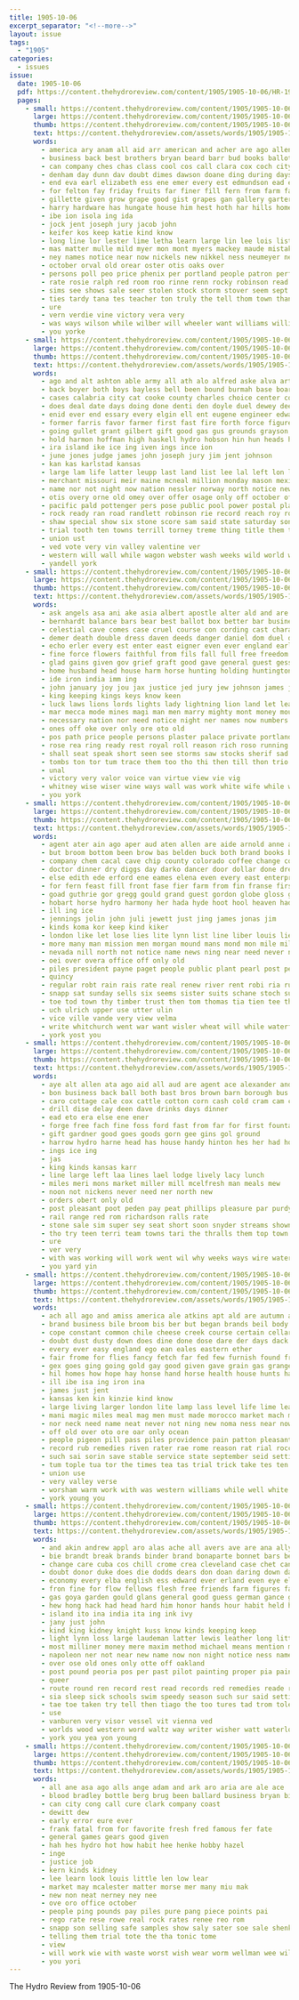 ```yaml
---
title: 1905-10-06
excerpt_separator: "<!--more-->"
layout: issue
tags:
  - "1905"
categories:
  - issues
issue:
  date: 1905-10-06
  pdf: https://content.thehydroreview.com/content/1905/1905-10-06/HR-1905-10-06.pdf
  pages:
    - small: https://content.thehydroreview.com/content/1905/1905-10-06/small/HR-1905-10-06-01.jpg
      large: https://content.thehydroreview.com/content/1905/1905-10-06/large/HR-1905-10-06-01.jpg
      thumb: https://content.thehydroreview.com/content/1905/1905-10-06/thumbnails/HR-1905-10-06-01.jpg
      text: https://content.thehydroreview.com/assets/words/1905/1905-10-06/HR-1905-10-06-01.txt
      words:
        - america ary anam all aid arr american and acher are ago allen app aud albert anna
        - business back best brothers bryan beard barr bud books ballot bea bear borough bank bag ber ben barb but been blue butte body
        - can company ches chas class cool cos call clara cox coch city crowe cap current cora coll course cecil caddo claud collins cass cases county comanche
        - denham day dunn dav doubt dimes dawson doane ding during days door
        - end eva earl elizabeth ess ene emer every est edmundson ead edith elsie esther else ell effie edna
        - for felton fay friday fruits far finer fill fern from farm fannie faw franse fitzpatrick fos fruit frank first falls fair fresh faith friend
        - gillette given grow grape good gist grapes gan gallery garter guns gertrude going gladys glenn group
        - harry hardware has hungate house him hest hoth har hills home hydro had hazel hastings hung haze
        - ibe ion isola ing ida
        - jock jent joseph jury jacob john
        - keifer kos keep katie kind know
        - long line lor lester lime letha learn large lin lee lois list leh loan little
        - mas matter mulle mild myer mon mont myers mackey maude mistak mildred mamie mullen money mcvey miss motto most marsh morgan mel montie miller masoner made mary mcgrath madge myrtle
        - ney names notice near now nickels new nikkel ness neumeyer nen not never nunn
        - october orval old orear oster otis oaks over
        - persons poll peo price phenix per portland people patron perfect phe pio pat peter purse peden pick police
        - rate rosie ralph red room roo rinne renn rocky robinson read rose ret rex
        - sims see shows sale seer stolen stock storm stover seem sept save shown snapp stats shoot school selling sylvester ship store safe son seems state side sar sand say sot susie
        - ties tardy tana tes teacher ton truly the tell thom town than take times tee them tiny tam tri tain tata try
        - ure
        - vern verdie vine victory vera very
        - was ways wilson while wilber will wheeler want williams willi wade well with willis work wall west world william wille
        - you yorke
    - small: https://content.thehydroreview.com/content/1905/1905-10-06/small/HR-1905-10-06-02.jpg
      large: https://content.thehydroreview.com/content/1905/1905-10-06/large/HR-1905-10-06-02.jpg
      thumb: https://content.thehydroreview.com/content/1905/1905-10-06/thumbnails/HR-1905-10-06-02.jpg
      text: https://content.thehydroreview.com/assets/words/1905/1905-10-06/HR-1905-10-06-02.txt
      words:
        - ago and alt ashton able army all ath alo alfred aske alva art atterbury author arm agent ask are acres american
        - back boyer both boys bayless bell been bound burmah base board bach best blind began but bee bance bill bond bas bonus bridge brick blow banks boston bankers bot body bitten broom bear brought bars bers bank business baptist block
        - cases calabria city cat cooke county charles choice center corpus case con cleveland car cool corn cress can congress class coach come card coast company col cok child cattle cost counsel call cate council colonel court carpen coll course creek confer carry cas certain
        - does deal date days doing done denti den doyle duel dewey deed deeds during deforest duty day durant death dunlap denmark demand daily deacon down director
        - enid ever end essary every elgin ell ent eugene engineer edward earnest eto
        - former farris favor farmer first fast fire forth force figures from fly front firm fall francis fore few fort fred for ferry freely far favors forges
        - going gullet grant gilbert gift good gas gus grounds grayson gent gald grand given green guthrie gar guth
        - hold harmon hoffman high haskell hydro hobson hin hun heads horse hot homes home hundred hamilton huntington head house hall hughes homa humphrey heard ham has him how held hove her had hyde hood hite homer
        - ira island ike ice ing iven ings ince ion
        - june jones judge james john joseph jury jim jent johnson
        - kan kas karlstad kansas
        - large lam life latter leupp last land list lee lal left lon legal lite ler lot line lines like lawson lands let law look light live living loss letter
        - merchant missouri meir maine mcneal million monday mason mexico mass men madison matter members mill much main must mere matters money mus miles may morrison made man means martin makings mccall mel mcalester many mote mort mark more
        - name nor not night now nation nessler norway north notice new near news negro nelson nave nee never ness
        - otis overy orne old omey over offer osage only off october office
        - pacific pald pottenger pers pose public pool power postal plan polley president person plant policy post pully per pas paper present piece prince place peter perry pond private point people pleasure persons price pack paoli pol parks part painter
        - rock ready ran road randlett robinson rie record reach roy rome roff ren rail rates ragle red rate regular rear run
        - shaw special show six stone score sam said state saturday sons such stock seen struck stray springs september severe selling sayre soon shall sweden second session stolen standard station store she short ser sum states south strug sweet square stoner strength shield scrape spector strong shows service single shawnee small sting street send son styles salt stand still speak star sas staff season say shown standing start
        - trial tooth ten towns terrill torney treme thing title them thomas tun toward throm thi top townsend taken tecumseh thummel turner thousand tuskahoma ture town tom tor too tho ting ton than times train the then
        - union ust
        - ved vote very vin valley valentine ver
        - western will wall while wagon webster wash weeks wild world week was went well worth wamble working wil with walter west william washington wheeler war want work
        - yandell york
    - small: https://content.thehydroreview.com/content/1905/1905-10-06/small/HR-1905-10-06-03.jpg
      large: https://content.thehydroreview.com/content/1905/1905-10-06/large/HR-1905-10-06-03.jpg
      thumb: https://content.thehydroreview.com/content/1905/1905-10-06/thumbnails/HR-1905-10-06-03.jpg
      text: https://content.thehydroreview.com/assets/words/1905/1905-10-06/HR-1905-10-06-03.txt
      words:
        - ask angels asa ani ake asia albert apostle alter ald and are aries angel all
        - bernhardt balance bars bear best ballot box better bar business blossom blow basket body branch bodily butler biggs bitter been band but bills begin burse babylon blank brought both bell
        - celestial cave comes case cruel course con cording cast character chief constant cyrus charles choice counter chic craze cause cases comings crown citizen council cham came chose company certain count coward chi cue common christian crimes can chance
        - demer death double dress daven deeds danger daniel dom duel days does december desire deen during den dows devenport drew depa diem daily down door die daniels dan day dishon doubt done daughter devi
        - echo erler every est enter east eigner even ever england early elf ery
        - fine force flowers faithful from fils fall full free freedom fear favor furnace flower fon fond fish faith fore for friends face felt fels fires fons fight freedman front french folly first found falter
        - glad gains given gov grief graft good gave general guest gessner grant grace golden
        - home husband head house harm horse hunting holding huntington hundred had halls heen hands has hast hurt hay hero held him hovel high hearing holy humble hath hope hobby heard how huge honor her hays hor hand holder hitchcock
        - ide iron india imm ing
        - john january joy jou jax justice jed jury jew johnson james just judge jews joseph
        - king keeping kings keys know keen
        - luck laws lions lords lights lady lightning lion land let leader live liverance louis las labore lot lawyer look lang longer like lord lesson light lower langs lan list latimer law life late ler long large london living
        - mar mecca mode mines magi man men marry mighty mont money mountain mons might much miss million mile mill more morning made medes marion morris mand mean mate matter main means most many manner music musick moment mark must
        - necessary nation nor need notice night ner names now numbers ness never neys narrow near not new
        - ones off oke over only ore oto old
        - pos path price people persons plaster palace private portland prayer parks press poor payne pald pro plan pauls post pretty pay paper peace past port peoples providence pray per paul power parisian perfect public partner person pearl place pen paradise peter paris part
        - rose rea ring ready rest royal roll reason rich roso running rage russell rogers rei read room roses roof rosi ryan rather ridley
        - shall seat speak short seen see storms saw stocks sherif sad single she schiller school sia safer size service sun still said six stage side salary states stone suit sal spring sky sue stock sarah sir sur small such shows sible selling selves subject sum sunday story silence servant sake seem sleep second southern soon secret son schill signal show seems simple say strong standing
        - tombs ton tor tum trace them too tho thi then till thon trio taken thou times trust the thee than tin tong toward thy turn try ten track take tell tie thorn tae
        - unal
        - victory very valor voice van virtue view vie vig
        - whitney wise wiser wine ways wall was work white wife while with way will wat warn world went words williamson wish why want well weak wilton wilson wax washington
        - you york
    - small: https://content.thehydroreview.com/content/1905/1905-10-06/small/HR-1905-10-06-04.jpg
      large: https://content.thehydroreview.com/content/1905/1905-10-06/large/HR-1905-10-06-04.jpg
      thumb: https://content.thehydroreview.com/content/1905/1905-10-06/thumbnails/HR-1905-10-06-04.jpg
      text: https://content.thehydroreview.com/assets/words/1905/1905-10-06/HR-1905-10-06-04.txt
      words:
        - agent ater ain ago aper aud aten allen are aide arnold anne and able ary ave alway aman ard ami alley art all
        - but broom bottom been brow bas belden buck both brand books bank band began bow better bui back ball bob bros begin bread big bowling baie bea beat business bessie bowe brother broad boschert
        - company chem cacal cave chip county colorado coffee change con cotton chee city course church challis carmichael came class case cal chick can cash col
        - doctor dinner dry diggs day darko dancer door dollar done dressing diamond does
        - else edith ede erford ene eames elena even every east enterprise easy eno
        - for fern feast fill front fase fier farm from fin franse first few finley frances foreman fuller former force forrest fig fon fruit farms foor
        - goad guthrie gor gregg gould grand guest gordon globe gloss good gertrude grown george gifford goon gon ghost
        - hobart horse hydro harmony her hada hyde hoot hool heaven had has hor homa hinton hes harness hainline how hot house hearty honor hastings
        - ill ing ice
        - jennings jolin john juli jewett just jing james jonas jim
        - kinds koma kor keep kind kiker
        - london like let lose lies lite lynn list line liber louis lie life league land loo long left last loudon learned los likely lee lover lot
        - more many man mission men morgan mound mans mond mon mile milling mill maid mccall mere matter mae martz monday might much missouri miss mogil morning
        - nevada nill north not notice name news ning near need never nelson nite now new
        - oei over overa office off only old
        - piles president payne paget people public plant pearl post peer peo power pelt pies picking patrick pat past patterson pretty points pay part pastor paper promise perkins per pee puth present
        - quincy
        - regular robt rain rais rate real renew river rent robi ria running reveal reno room rood
        - snapp sat sunday sells six seems sister suits schane stoch sugg spencer samples senator stay see seek secret show smith south she state school small short shed surprise sever shiva shaper stock square such simmons schools sale swell sally seat san stand saga street store stone sims
        - toe tod town thy timber trust then tom thomas tia tien tee thousand tory takes tha too try tigue tree trees tate tole the towns talk thee tor thein ton take them tous
        - uch ulrich upper use utter ulin
        - vice ville vande very view velma
        - write whitchurch went war want wisler wheat will while waterford was with walter wife work warning week water wil woodruff wit weekly weeks way wile wesel weatherford well
        - york yost you
    - small: https://content.thehydroreview.com/content/1905/1905-10-06/small/HR-1905-10-06-05.jpg
      large: https://content.thehydroreview.com/content/1905/1905-10-06/large/HR-1905-10-06-05.jpg
      thumb: https://content.thehydroreview.com/content/1905/1905-10-06/thumbnails/HR-1905-10-06-05.jpg
      text: https://content.thehydroreview.com/assets/words/1905/1905-10-06/HR-1905-10-06-05.txt
      words:
        - aye alt allen ata ago aid all aud are agent ace alexander and ane
        - bon business back ball both bast bros brown barn borough bus buy barney been
        - caro cottage cale cox cattle cotton corn cash cold cram cam car cat counter county cool cream charlie
        - drill dise delay deen dave drinks days dinner
        - ead eto era else ene ener
        - forge free fach fine foss ford fast from far for first fountain fake
        - gift gardner good goes goods gorn gee gins gol ground
        - harrow hydro harne head has house handy hinton hes her had hou
        - ings ice ing
        - jas
        - king kinds kansas karr
        - line large left laa lines lael lodge lively lacy lunch
        - miles meri mons market miller mill mcelfresh man meals mew
        - noon not nickens never need ner north new
        - orders obert only old
        - post pleasant poot peden pay peat phillips pleasure par purdy
        - rail range red rom richardson ralls rate
        - stone sale sim super sey seat short soon snyder streams shown stones saw sunday stiles soda sents standard saas store steffens senn second slates sin ship sharp show school shows sell state sam
        - tho try teen terri team towns tari the thralls them top town
        - ure
        - ver very
        - with was working will work went wil why weeks ways wire water wheat want week wall wines white west
        - you yard yin
    - small: https://content.thehydroreview.com/content/1905/1905-10-06/small/HR-1905-10-06-06.jpg
      large: https://content.thehydroreview.com/content/1905/1905-10-06/large/HR-1905-10-06-06.jpg
      thumb: https://content.thehydroreview.com/content/1905/1905-10-06/thumbnails/HR-1905-10-06-06.jpg
      text: https://content.thehydroreview.com/assets/words/1905/1905-10-06/HR-1905-10-06-06.txt
      words:
        - ach all ago and amiss america ale atkins apt ald are autumn aro aud area ani able
        - brand business bile broom bis ber but began brands beil body bal bas bronson byles best ban book bottle bex bac bottom begin bridge back butter better bring battle bers big bro berlin black been box baten bert
        - cope constant common chile cheese creek course certain cellar character chief coke cure chest con count church cat can corr cost court carbon cold corn cal clum corre comes candle car clas cause circle cutting came cheap coast
        - doubt dust dusty down does dine done dose dare der days dack dos dairy death doctor day dennis dallas
        - every ever easy england ego ean eales eastern ether
        - fair frome for flies fancy fetch far fed few furnish found from full face foot french farm france first fea fairly fry fahnestock friend furnace faith
        - gex goes ging going gold gay good given gave grain gas grange general
        - hil homes how hope hay honse hand horse health house hunts hardware hub has hang hold hundred hills hue halt hands hula hair head hun him home hawker had
        - ill ibe isa ing iron ina
        - james just jent
        - kansas ken kin kinzie kind know
        - large living larger london lite lamp lass level life lime leather lape light little lore list lesser long
        - mani magic miles meal mag men must made morocco market mach mon means moors man mean moist model most more many milk may min much mat mich morning
        - nor neck need name neat never not ning new noma ness near now nails
        - off old over oto ore oar only ocean
        - people pigeon pill pass piles providence pain patton pleasant plan pastor pork person pale powder pala patent per present part par power place pro pink
        - record rub remedies riven rater rae rome reason rat rial rocco reig rich roseboom rood raw
        - such sai sorin save stable service state september seid setting skill short study show saw sic sole soll sultan sunday seem sich sol still step stables surface strife say set simon sufi see strain safe single shape supply straw simple solid staples seems stands shall strength starch sult soon
        - tum tople tua tor the times tea tas trial trick take tes ten than taper them tine town terrible texas tee try taken towns tenn truly
        - union use
        - very valley verse
        - worsham warm work with was western williams while well white water want worlds way ways wos wells will weekly won
        - york young you
    - small: https://content.thehydroreview.com/content/1905/1905-10-06/small/HR-1905-10-06-07.jpg
      large: https://content.thehydroreview.com/content/1905/1905-10-06/large/HR-1905-10-06-07.jpg
      thumb: https://content.thehydroreview.com/content/1905/1905-10-06/thumbnails/HR-1905-10-06-07.jpg
      text: https://content.thehydroreview.com/assets/words/1905/1905-10-06/HR-1905-10-06-07.txt
      words:
        - and akin andrew appl aro alas ache all avers ave are ana ally amen anan abed angelos agen
        - bie brandt break brands binder brand bonaparte bonnet bars beni bas black books bal both but better box boys busi bitterly business busche back buy bend bengal bias bank best been bear bast bottle bis bent burden bead buffalo book bel beard
        - change care cuba cos chill crome crea cleveland case chet cant cotton certain course cast college cea conor cowan conta call candle carry can cost carp cap class come check city cal cure cor cornell cold came clever clover cream cave chi chem company
        - doubt donor duke does die dodds dears don doan daring down dance dong dane dents das death dall dressing dura denmark dagger dull daly define doc demand days dio duty douglas deal
        - economy every elba english ess edward ever erland even eye else east eve england ells eure end espe easy
        - fron fine for flow fellows flesh free friends farm figures fall from francisco found few fish first frank full friend france fewer forks fast fever fand
        - gas goya garden gould glans general good guess german gance germany gave granada guard
        - hew hong hack had head hard him honor hands hour habit held house her how home hope hand halt hero health houston huss han hams hair has
        - island ito ina india ita ing ink ivy
        - jany just john
        - kind king kidney knight kuss know kinds keeping keep
        - light lynn loss large laudeman latter lewis leather long little land lady laundry lydia london life lot laval lenn lake let lion low lola leaf lanes longer lon live louis ley
        - most milliner money mere maxim method michael means mention more man men marble matter ming much meeker made mustache mass miner many might mighty marine million mines market moment mee mae may
        - napoleon ner not near new name now non night notice ness names never nat
        - over ose old ones only otte off oakland
        - post pound peoria pos per past pilot painting proper pia painter pleasure parish partner penny pot points peru packard price precious pils people plaster pain pieri place polka poor press plant pinkham por pride paper pack public penge pay
        - queer
        - route round ren record rest read records red remedies reade reasons rector ready roll rate royal relic
        - sia sleep sick schools swim speedy season such sur said setting seen seems spanish soul she severe salt shoe seem sailing send shakes skipper six south shake safe sult second secret sam short see shall sept subject special say street sir strength sale stock scout sovereign save stick sherman sell soap sessions small stare speak single sule supply serene starch shee
        - tae toe taken try tell then tiago the too tures tad trom toledo test title tront tenn takes tee tay tal toa tie toman than them tower thet throw tho tone take ten
        - use
        - vanburen very visor vessel vit vienna ved
        - worlds wood western word waltz way writer wisher watt waterloo wat was wellington weekly wik world whims working why wish water wink warren well week watch waste walls will wears work wile works with worn write ware
        - york you yea yon young
    - small: https://content.thehydroreview.com/content/1905/1905-10-06/small/HR-1905-10-06-08.jpg
      large: https://content.thehydroreview.com/content/1905/1905-10-06/large/HR-1905-10-06-08.jpg
      thumb: https://content.thehydroreview.com/content/1905/1905-10-06/thumbnails/HR-1905-10-06-08.jpg
      text: https://content.thehydroreview.com/assets/words/1905/1905-10-06/HR-1905-10-06-08.txt
      words:
        - all ane asa ago alls ange adam and ark aro aria are ale ace
        - blood bradley bottle berg brug been ballard business bryan bile bills bona bie
        - can city cong call cure clark company coast
        - dewitt dew
        - early error eure ever
        - frank fatal from for favorite fresh fred famous fer fate
        - general games gears good given
        - hah hes hydro hot how habit hee henke hobby hazel
        - inge
        - justice job
        - kern kinds kidney
        - lee learn look louis little len low lear
        - market may mcalester matter morse mer many miu mak
        - new non neat nerney ney nee
        - ove oro office october
        - people ping pounds pay piles pure pang piece points pai
        - rego rate rese rowe real rock rates renee reo rom
        - snapp son selling safe samples show saly sater soe sale shenk springs seen strain surgeon sugar standard sick south
        - telling them trial tote the tha tonic tome
        - view
        - will work wie with waste worst wish wear worm wellman wee wil
        - you yori
---
```


The Hydro Review from 1905-10-06

<!--more-->

